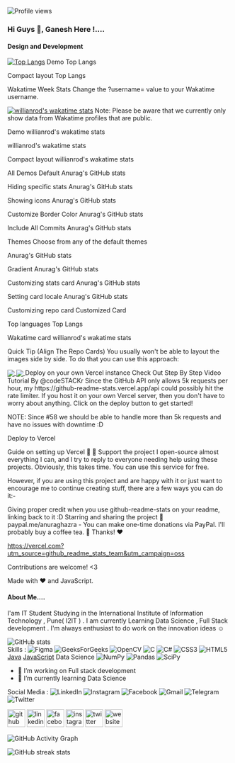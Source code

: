 ![Profile views](https://gpvc.arturio.dev/Ganesh07) 
### Hi Guys 👋, Ganesh Here !....
#### Design and Development 
[![Top Langs](https://github-readme-stats.vercel.app/api/top-langs/?username=anuraghazra&layout=compact)](https://github.com/anuraghazra/github-readme-stats)
Demo
Top Langs

Compact layout
Top Langs

Wakatime Week Stats
Change the ?username= value to your Wakatime username.

[![willianrod's wakatime stats](https://github-readme-stats.vercel.app/api/wakatime?username=willianrod)](https://github.com/anuraghazra/github-readme-stats)
Note: Please be aware that we currently only show data from Wakatime profiles that are public.

Demo
willianrod's wakatime stats

willianrod's wakatime stats

Compact layout
willianrod's wakatime stats

All Demos
Default
Anurag's GitHub stats

Hiding specific stats
Anurag's GitHub stats

Showing icons
Anurag's GitHub stats

Customize Border Color
Anurag's GitHub stats

Include All Commits
Anurag's GitHub stats

Themes
Choose from any of the default themes

Anurag's GitHub stats

Gradient
Anurag's GitHub stats

Customizing stats card
Anurag's GitHub stats

Setting card locale
Anurag's GitHub stats

Customizing repo card
Customized Card

Top languages
Top Langs

Wakatime card
willianrod's wakatime stats

Quick Tip (Align The Repo Cards)
You usually won't be able to layout the images side by side. To do that you can use this approach:

<a href="https://github.com/anuraghazra/github-readme-stats">
  <img align="center" src="https://github-readme-stats.vercel.app/api/pin/?username=anuraghazra&repo=github-readme-stats" />
</a>
<a href="https://github.com/anuraghazra/convoychat">
  <img align="center" src="https://github-readme-stats.vercel.app/api/pin/?username=anuraghazra&repo=convoychat" />
</a>
Deploy on your own Vercel instance
Check Out Step By Step Video Tutorial By @codeSTACKr
Since the GitHub API only allows 5k requests per hour, my https://github-readme-stats.vercel.app/api could possibly hit the rate limiter. If you host it on your own Vercel server, then you don't have to worry about anything. Click on the deploy button to get started!

NOTE: Since #58 we should be able to handle more than 5k requests and have no issues with downtime :D

Deploy to Vercel

Guide on setting up Vercel 🔨
💖 Support the project
I open-source almost everything I can, and I try to reply to everyone needing help using these projects. Obviously, this takes time. You can use this service for free.

However, if you are using this project and are happy with it or just want to encourage me to continue creating stuff, there are a few ways you can do it:-

Giving proper credit when you use github-readme-stats on your readme, linking back to it :D
Starring and sharing the project 🚀
paypal.me/anuraghazra - You can make one-time donations via PayPal. I'll probably buy a coffee tea. 🍵
Thanks! ❤️

https://vercel.com?utm_source=github_readme_stats_team&utm_campaign=oss

Contributions are welcome! <3

Made with ❤️ and JavaScript.


#### About Me....
I'am IT Student Studying in the International Institute of Information Technology , Pune( I2IT ) . I am currently Learning Data Science , Full Stack development . I'm always enthusiast to do work on the innovation ideas ☺️

![GitHub stats](https://github-readme-stats.vercel.app/api?username=Ganesh07&show_icons=true)  
Skills :
	![Figma](https://img.shields.io/badge/figma-%23F24E1E.svg?style=for-the-badge&logo=figma&logoColor=white)
 ![GeeksForGeeks](https://img.shields.io/badge/GeeksforGeeks-gray?style=for-the-badge&logo=geeksforgeeks&logoColor=35914c)
 ![OpenCV](https://img.shields.io/badge/opencv-%23white.svg?style=for-the-badge&logo=opencv&logoColor=white)
 ![C](https://img.shields.io/badge/c-%2300599C.svg?style=for-the-badge&logo=c&logoColor=white)
 ![C#](https://img.shields.io/badge/c%23-%23239120.svg?style=for-the-badge&logo=c-sharp&logoColor=white)
 	![CSS3](https://img.shields.io/badge/css3-%231572B6.svg?style=for-the-badge&logo=css3&logoColor=white)
  ![HTML5](https://img.shields.io/badge/html5-%23E34F26.svg?style=for-the-badge&logo=html5&logoColor=white)
  [Java](https://img.shields.io/badge/java-%23ED8B00.svg?style=for-the-badge&logo=java&logoColor=white)
  [JavaScript](https://img.shields.io/badge/javascript-%23323330.svg?style=for-the-badge&logo=javascript&logoColor=%23F7DF1E)
  Data Science
  ![NumPy](https://img.shields.io/badge/numpy-%23013243.svg?style=for-the-badge&logo=numpy&logoColor=white)
  ![Pandas](https://img.shields.io/badge/pandas-%23150458.svg?style=for-the-badge&logo=pandas&logoColor=white)
  ![SciPy](https://img.shields.io/badge/SciPy-%230C55A5.svg?style=for-the-badge&logo=scipy&logoColor=%white)

- 🔭 I’m  working on Full stack development  
- 🌱 I’m currently learning  Data Science 

Social Media : 
![LinkedIn](https://img.shields.io/badge/linkedin-%230077B5.svg?style=for-the-badge&logo=linkedin&logoColor=white)
![Instagram](https://img.shields.io/badge/Instagram-%23E4405F.svg?style=for-the-badge&logo=Instagram&logoColor=white)
![Facebook](https://img.shields.io/badge/Facebook-%231877F2.svg?style=for-the-badge&logo=Facebook&logoColor=white)
![Gmail](https://img.shields.io/badge/Gmail-D14836?style=for-the-badge&logo=gmail&logoColor=white)
![Telegram](https://img.shields.io/badge/Telegram-2CA5E0?style=for-the-badge&logo=telegram&logoColor=white)
	![Twitter](https://img.shields.io/badge/Twitter-%231DA1F2.svg?style=for-the-badge&logo=Twitter&logoColor=white)

[<img src='https://cdn.jsdelivr.net/npm/simple-icons@3.0.1/icons/github.svg' alt='github' height='40'>](https://github.com/http://github.com/Gsdhumal07)  [<img src='https://cdn.jsdelivr.net/npm/simple-icons@3.0.1/icons/linkedin.svg' alt='linkedin' height='40'>](https://www.linkedin.com/in/https://www.linkedin.com/in/ganesh-dhumal-39b5a3212/)  [<img src='https://cdn.jsdelivr.net/npm/simple-icons@3.0.1/icons/facebook.svg' alt='facebook' height='40'>](https://www.facebook.com/https://www.facebook.com/shree.ganesh.75033149)  [<img src='https://cdn.jsdelivr.net/npm/simple-icons@3.0.1/icons/instagram.svg' alt='instagram' height='40'>](https://www.instagram.com/https://www.instagram.com/ganesh_07_gsd/?hl=en/)  [<img src='https://cdn.jsdelivr.net/npm/simple-icons@3.0.1/icons/twitter.svg' alt='twitter' height='40'>](https://twitter.com/https://twitter.com/dhumalgs007)  [<img src='https://cdn.jsdelivr.net/npm/simple-icons@3.0.1/icons/icloud.svg' alt='website' height='40'>](https://gsdhumal07.github.io/Portfolio_website/)  




![GitHub Activity Graph](https://activity-graph.herokuapp.com/graph?username=Ganesh07)  

 

![GitHub streak stats](https://github-readme-streak-stats.herokuapp.com/?user=Ganesh07)  

 



<!--
**Gsdhumal07/Gsdhumal07** is a ✨ _special_ ✨ repository because its `README.md` (this file) appears on your GitHub profile.

Here are some ideas to get you started:

- 🔭 I’m currently working on ...
- 🌱 I’m currently learning ...
- 👯 I’m looking to collaborate on ...
- 🤔 I’m looking for help with ...
- 💬 Ask me about ...
- 📫 How to reach me: ...
- 😄 Pronouns: ...
- ⚡ Fun fact: ...
-->
